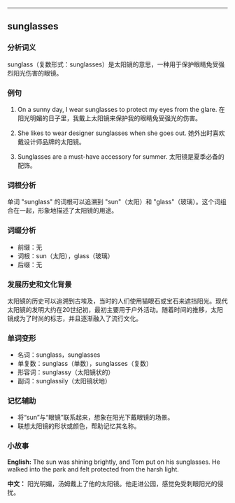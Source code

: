 
---------------
## sunglasses
### 分析词义
 sunglass（复数形式：sunglasses）是太阳镜的意思，一种用于保护眼睛免受强烈阳光伤害的眼镜。

### 例句
1. On a sunny day, I wear sunglasses to protect my eyes from the glare.
   在阳光明媚的日子里，我戴上太阳镜来保护我的眼睛免受强光的伤害。

2. She likes to wear designer sunglasses when she goes out.
   她外出时喜欢戴设计师品牌的太阳镜。

3. Sunglasses are a must-have accessory for summer.
   太阳镜是夏季必备的配饰。

### 词根分析
单词 "sunglass" 的词根可以追溯到 "sun"（太阳）和 "glass"（玻璃）。这个词组合在一起，形象地描述了太阳镜的用途。

### 词缀分析
- 前缀：无
- 词根：sun（太阳），glass（玻璃）
- 后缀：无

### 发展历史和文化背景
太阳镜的历史可以追溯到古埃及，当时的人们使用猫眼石或宝石来遮挡阳光。现代太阳镜的发明大约在20世纪初，最初主要用于户外活动。随着时间的推移，太阳镜成为了时尚的标志，并且逐渐融入了流行文化。

### 单词变形
- 名词：sunglass，sunglasses
- 单复数：sunglass（单数），sunglasses（复数）
- 形容词：sunglassy（太阳镜状的）
- 副词：sunglassily（太阳镜状地）

### 记忆辅助
- 将“sun”与“眼镜”联系起来，想象在阳光下戴眼镜的场景。
- 联想太阳镜的形状或颜色，帮助记忆其名称。

### 小故事
**English:**
The sun was shining brightly, and Tom put on his sunglasses. He walked into the park and felt protected from the harsh light.

**中文：**
阳光明媚，汤姆戴上了他的太阳镜。他走进公园，感觉免受刺眼阳光的侵扰。

